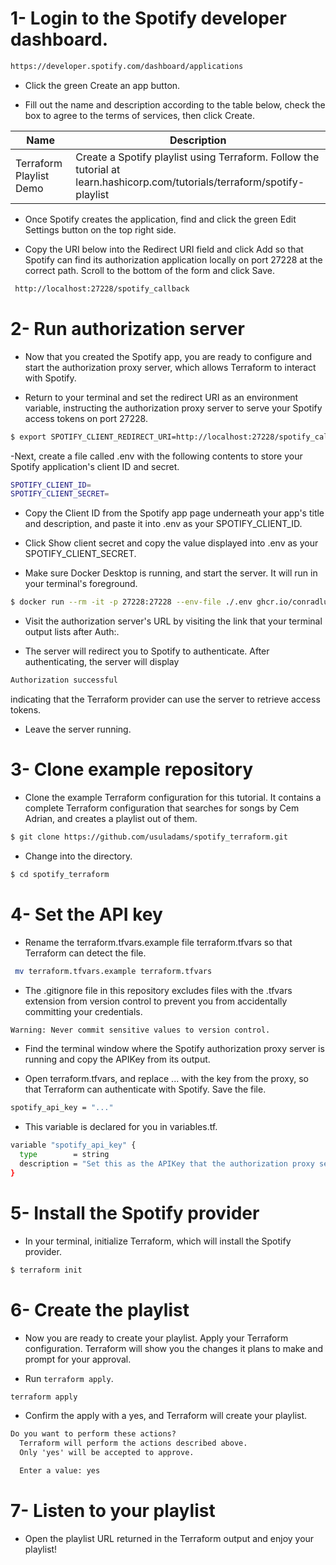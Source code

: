 # 1- Login to the Spotify developer dashboard. 

```bash
https://developer.spotify.com/dashboard/applications
```

- Click the green Create an app button.

- Fill out the name and description according to the table below, check the box to agree to the terms of services, then click Create.

Name                       | Description
-------------------------- | -------------
Terraform Playlist Demo    | Create a Spotify playlist using Terraform. Follow the tutorial at learn.hashicorp.com/tutorials/terraform/spotify-playlist
                                                                                                                 

- Once Spotify creates the application, find and click the green Edit Settings button on the top right side.

- Copy the URI below into the Redirect URI field and click Add so that Spotify can find its authorization application locally on port 27228 at the correct path.    Scroll to the bottom of the form and click Save.

```bash
 http://localhost:27228/spotify_callback
```

# 2- Run authorization server

- Now that you created the Spotify app, you are ready to configure and start the authorization proxy server, which allows Terraform to interact with Spotify.

- Return to your terminal and set the redirect URI as an environment variable, instructing the authorization proxy server to serve your Spotify access tokens on port 27228.

```bash
$ export SPOTIFY_CLIENT_REDIRECT_URI=http://localhost:27228/spotify_callback
```

-Next, create a file called .env with the following contents to store your Spotify application's client ID and secret.

```bash
SPOTIFY_CLIENT_ID=
SPOTIFY_CLIENT_SECRET=
```

- Copy the Client ID from the Spotify app page underneath your app's title and description, and paste it into .env as your SPOTIFY_CLIENT_ID.

- Click Show client secret and copy the value displayed into .env as your SPOTIFY_CLIENT_SECRET.

- Make sure Docker Desktop is running, and start the server. It will run in your terminal's foreground.

```bash
$ docker run --rm -it -p 27228:27228 --env-file ./.env ghcr.io/conradludgate/spotify-auth-proxy
```

- Visit the authorization server's URL by visiting the link that your terminal output lists after Auth:.

- The server will redirect you to Spotify to authenticate. After authenticating, the server will display 

```bash
Authorization successful
```
indicating that the Terraform provider can use the server to retrieve access tokens.

- Leave the server running.

# 3- Clone example repository

- Clone the example Terraform configuration for this tutorial. It contains a complete Terraform configuration that searches for songs by Cem Adrian, and creates a playlist out of them.

```bash
$ git clone https://github.com/usuladams/spotify_terraform.git
```

- Change into the directory.

```bash
$ cd spotify_terraform
```

# 4- Set the API key

- Rename the terraform.tfvars.example file terraform.tfvars so that Terraform can detect the file.

```bash
 mv terraform.tfvars.example terraform.tfvars
```

- The .gitignore file in this repository excludes files with the .tfvars extension from version control to prevent you from accidentally committing your credentials.

```bash
Warning: Never commit sensitive values to version control.
```

- Find the terminal window where the Spotify authorization proxy server is running and copy the APIKey from its output.

- Open terraform.tfvars, and replace ... with the key from the proxy, so that Terraform can authenticate with Spotify. Save the file.

```bash
spotify_api_key = "..."
```

- This variable is declared for you in variables.tf.

```bash
variable "spotify_api_key" {
  type        = string
  description = "Set this as the APIKey that the authorization proxy server outputs"
}
```

# 5- Install the Spotify provider

- In your terminal, initialize Terraform, which will install the Spotify provider.

```bash
$ terraform init
```

# 6- Create the playlist

- Now you are ready to create your playlist. Apply your Terraform configuration. Terraform will show you the changes it plans to make and prompt for your approval.

- Run `terraform apply`. 

```bash
terraform apply
```
- Confirm the apply with a yes, and Terraform will create your playlist.

```txt
Do you want to perform these actions?
  Terraform will perform the actions described above.
  Only 'yes' will be accepted to approve.

  Enter a value: yes
```

# 7- Listen to your playlist

- Open the playlist URL returned in the Terraform output and enjoy your playlist!